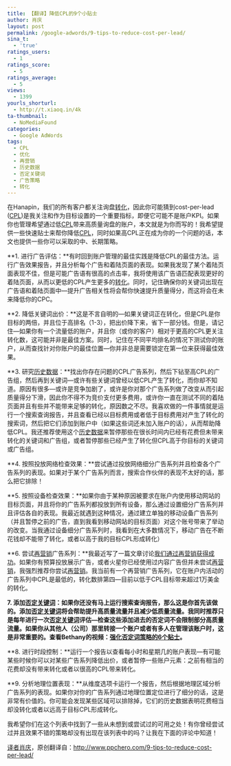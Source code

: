 ```yaml
---
title: 【翻译】降低CPL的9个小贴士
author: 肖庆
layout: post
permalink: /google-adwords/9-tips-to-reduce-cost-per-lead/
sina_t:
  - 'true'
ratings_users:
  - 1
ratings_score:
  - 5
ratings_average:
  - 5
views:
  - 1399
yourls_shorturl:
  - http://t.xiaoq.in/4k
ta-thumbnail:
  - NoMediaFound
categories:
  - Google AdWords
tags:
  - CPL
  - 优化
  - 再营销
  - 历史数据
  - 否定关键词
  - 广告策略
  - 转化
---
```

在Hanapin，我们的所有客户都关注询盘<span class='wp_keywordlink_affiliate'><a href="http://blog.xiaoq.in/tag/%e8%bd%ac%e5%8c%96/" title="查看转化中的全部文章" target="_blank">转化</a></span>，因此你可能猜到cost-per-lead (<span class='wp_keywordlink_affiliate'><a href="http://blog.xiaoq.in/tag/cpl/" title="查看CPL中的全部文章" target="_blank">CPL</a></span>)是我关注和作为目标设置的一个重要指标，即便它可能不是账户KPI。如果你也管理希望通过低<span class='wp_keywordlink_affiliate'><a href="http://blog.xiaoq.in/tag/cpl/" title="查看CPL中的全部文章" target="_blank">CPL</a></span>带来高质量询盘的账户，本文就是为你而写的！我希望提供一些快速贴士来帮你降低<span class='wp_keywordlink_affiliate'><a href="http://blog.xiaoq.in/tag/cpl/" title="查看CPL中的全部文章" target="_blank">CPL</a></span>，同时如果高CPL正在成为你的一个问题的话，本文也提供一些你可以采取的中、长期策略。

**1. 进行广告评估：**有时回到账户管理的最佳实践是降低CPL的最佳方法。运行广告效果报告，并且分析每个广告和着陆页面的表现。如果我发现了某个着陆页面表现不佳，但是可能广告语有很高的点击率，我将使用该广告语匹配表现更好的着陆页面，从而以更低的CPL产生更多的<span class='wp_keywordlink_affiliate'><a href="http://blog.xiaoq.in/tag/%e8%bd%ac%e5%8c%96/" title="查看转化中的全部文章" target="_blank">转化</a></span>。同时，记住确保你的关键词出现在广告语和着陆页面中&#8212;提升广告相关性将会帮你快速提升质量得分，而这将会在未来降低你的CPC。

**2. 降低关键词出价：**这是不言自明的&#8212;如果关键词正在转化，但是CPL是你目标的两倍，并且位于高排名（1-3），把出价降下来，省下一部分钱。但是，请记住&#8212;如果你有一个流量低的账户，并且你（或你的客户）相对于更高的CPL更关注转化数，这可能并非是最佳方案。同时，记住在不同平均排名的情况下测试你的账户，从而查找针对你账户的最佳位置&#8212;你并非总是需要锁定在第一位来获得最佳效果。

**3. 研究<span class='wp_keywordlink_affiliate'><a href="http://blog.xiaoq.in/tag/%e5%8e%86%e5%8f%b2%e6%95%b0%e6%8d%ae/" title="查看历史数据中的全部文章" target="_blank">历史数据</a></span>：**找出你存在问题的CPL广告系列，然后下钻至高CPL的广告组，然后再到关键词&#8212;或许有些关键词曾经以低CPL产生了转化，而你却不知道。原因有很多&#8212;或许是竞争加剧了，或许是你对那个广告系列做了改变从而引起质量得分下滑，因此你不得不为竞价支付更多费用，或许你一直在测试不同的着陆页面并且有些并不能带来足够的转化，原因数之不尽。我喜欢做的一件事情就是运行一个搜索查询报告，并且查看已经以目标费用或者低于目标费用对产生了转化的搜索词，然后把它们添加到账户中（如果这些词还未加入账户的话），从而帮助降低CPL。我还推荐使用这个<span class='wp_keywordlink_affiliate'><a href="http://blog.xiaoq.in/tag/%e5%8e%86%e5%8f%b2%e6%95%b0%e6%8d%ae/" title="查看历史数据中的全部文章" target="_blank">历史数据</a></span>来暂停那些在很长时间内已经有花费但未带来转化的关键词和广告组，或者暂停那些已经产生了转化但CPL高于你目标的关键词或广告组。

**4. 按照投放网络检查效果：**尝试通过投放网络细分广告系列并且检查各个广告系列的表现。如果对于某个广告系列而言，搜索合作伙伴的表现不太好的话，那么把它排除！

**5. 按照设备检查效果：**如果你由于某种原因被要求在账户内使用移动网站的目标页面，并且将你的广告系列都投放到所有设备，那么通过设置细分广告系列并且评估各自的表现。我最近就遇到这种情况，通过建立单独的移动设备广告系列（并且暂停之前的广告，直到我看到移动网站的目标页面）对这个账号带来了举动的改变。当我通过设备细分广告系列时，我看到在大多数情况下，移动广告在不断花钱却不能带了转化，或者以高于我的目标CPL形成转化）

**6. 尝试<span class='wp_keywordlink_affiliate'><a href="http://blog.xiaoq.in/tag/%e5%86%8d%e8%90%a5%e9%94%80/" title="查看再营销中的全部文章" target="_blank">再营销</a></span>广告系列：**我最近写了一篇文章讨论<a title="success we’ve seen with Remarketing campaigns" href="http://www.ppchero.com/remarketing-success-advanced-strategies/" target="_blank">我们通过再营销获得成功</a>。如果你有预算投放展示广告，或者火星你已经使用过内容广告但并未尝试<span class='wp_keywordlink_affiliate'><a href="http://blog.xiaoq.in/tag/%e5%86%8d%e8%90%a5%e9%94%80/" title="查看再营销中的全部文章" target="_blank">再营销</a></span>，我强烈推荐你尝试<span class='wp_keywordlink_affiliate'><a href="http://blog.xiaoq.in/tag/%e5%86%8d%e8%90%a5%e9%94%80/" title="查看再营销中的全部文章" target="_blank">再营销</a></span>。我当前有一个再营销广告系列，它在账户内活动的广告系列中CPL是最低的，转化数排第四&#8212;目前以低于CPL目标带来超过1万美金的转化。

**7. 添加<span class='wp_keywordlink_affiliate'><a href="http://blog.xiaoq.in/tag/%e5%90%a6%e5%ae%9a%e5%85%b3%e9%94%ae%e8%af%8d/" title="查看否定关键词中的全部文章" target="_blank">否定关键词</a></span>：**如果你还没有马上运行搜索查询报告，那么这是你首先该做的。添加<span class='wp_keywordlink_affiliate'><a href="http://blog.xiaoq.in/tag/%e5%90%a6%e5%ae%9a%e5%85%b3%e9%94%ae%e8%af%8d/" title="查看否定关键词中的全部文章" target="_blank">否定关键词</a></span>将会帮助提升高质量流量并且减少低质量流量。我同时推荐只是每年进行一次<span class='wp_keywordlink_affiliate'><a href="http://blog.xiaoq.in/tag/%e5%90%a6%e5%ae%9a%e5%85%b3%e9%94%ae%e8%af%8d/" title="查看否定关键词中的全部文章" target="_blank">否定关键词</a></span>评估&#8212;检查这些添加进去的否定词不会限制部分高质量流量。如果你从其他人（公司）那里转接一个账户或者有多人在管理该账户时，这是非常重要的。查看Bethany的视频：<a title="6 Tips to Enhance Your Negative Keyword Strategy" href="http://www.ppchero.com/whaddyaknow-wednesdays-6-tips-to-enhance-your-negative-keyword-strategy/" target="_blank">强化否定词策略的6个贴士</a>。****

**8. 进行时段控制：**运行一个报告以查看每小时和星期几的账户表现&#8212;有可能某些时候你可以对某些广告系列降低出价，或者暂停一些账户元素：之前有相当的花费却没有带来转化或者以很高的CPL带来转化。

**9. 分析地理位置表现：**从维度选项卡运行一个报告，然后根据地理区域分析广告系列的表现。如果你对你的广告系列通过地理位置定位进行了细分的话，这是非常有价值的。你可能会发现某些区域可以排除掉，它们的历史数据表明花费相当却没转化或者以远高于目标CPL形成转化。

我希望你们在这个列表中找到了一些从未想到或尝试过的可用之处！有你曾经尝试过并且效果不错的策略却没有出现在该列表中的吗？让我在下面的评论中知道！

<span class='wp_keywordlink'><a href="http://www.yeezhe.com/" title="译者" target="_blank">译者</a></span><span class='wp_keywordlink'><a href="http://blog.xiaoq.in/" title="肖庆" target="_blank">肖庆</a></span>，原创翻译自：<a title="9 Tips To Reduce Cost-Per-Lead" href="http://www.ppchero.com/9-tips-to-reduce-cost-per-lead/" target="_blank">http://www.ppchero.com/9-tips-to-reduce-cost-per-lead/</a>